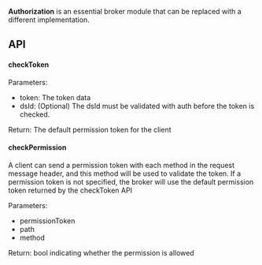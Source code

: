 
**Authorization** is an essential broker module that can be replaced with a different implementation.


## API 

#### checkToken
Parameters:
* token: The token data
* dsId: (Optional) The dsId must be validated with auth before the token is checked.

Return: The default permission token for the client


#### checkPermission

A client can send a permission token with each method in the request message header, and this method will be used to validate the token. If a permission token is not specified, the broker will use the default permission token returned by the checkToken API

Parameters:
* permissionToken
* path
* method

Return: bool indicating whether the permission is allowed
